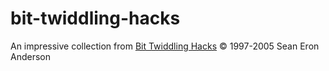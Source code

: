 # bit-twiddling-hacks
An impressive collection from [Bit Twiddling Hacks](https://graphics.stanford.edu/~seander/bithacks.html) &copy; 1997-2005 Sean Eron Anderson
